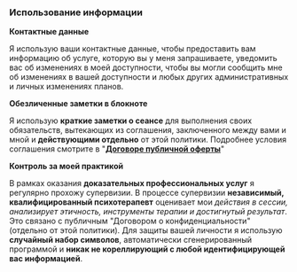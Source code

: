 ### Использование информации

**Контактные данные**

Я использую ваши контактные данные, чтобы предоставить вам информацию об услуге, которую вы у меня запрашиваете, уведомить вас об изменениях в моей доступности, чтобы вы могли сообщить мне об изменениях в вашей доступности и любых других административных и личных изменениях планов.

**Обезличенные заметки в блокноте**

Я использую **краткие заметки о сеансе** для выполнения своих обязательств, вытекающих из соглашения, заключенного между вами и мной и **действующими отдельно** от этой политики. Подробнее условия соглашения смотрите в "**[Договоре публичной оферты](/offer/)**"


**Контроль за моей практикой**

В рамках оказания **доказательных профессиональных услуг** я регулярно прохожу супервизии. В процессе супервизии **независимый, квалифицированный психотерапевт** оценивает мои _действия в сессии, анализирует этичность, инструменты терапии и достигнутый результат_. Это связано с публичным "Договором о конфиденциальности" (отдельно от этой политики). Для защиты вашей личности я использую **случайный набор символов**, автоматически сгенерированный программой и **никак не кореллирующий с любой идентифицирующей вас информацией**.
